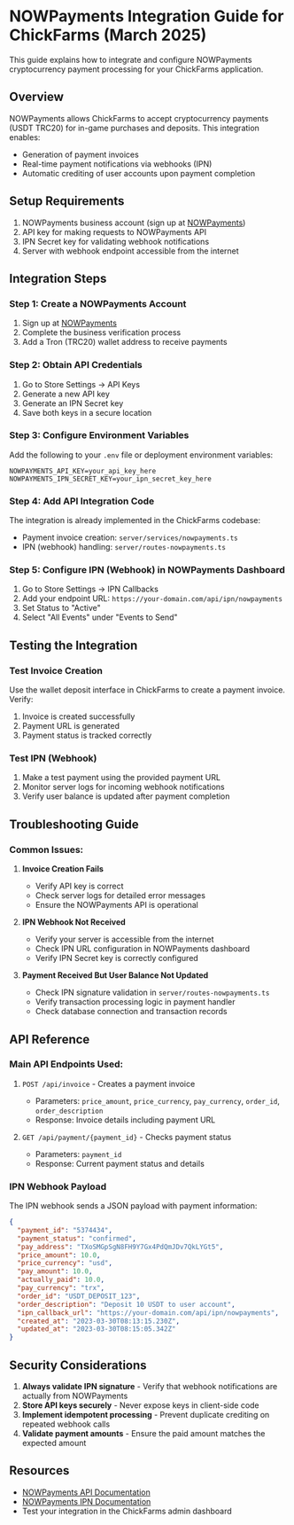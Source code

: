 # NOWPayments Integration Guide for ChickFarms (March 2025)

This guide explains how to integrate and configure NOWPayments cryptocurrency payment processing for your ChickFarms application.

## Overview

NOWPayments allows ChickFarms to accept cryptocurrency payments (USDT TRC20) for in-game purchases and deposits. This integration enables:

- Generation of payment invoices
- Real-time payment notifications via webhooks (IPN)
- Automatic crediting of user accounts upon payment completion

## Setup Requirements

1. NOWPayments business account (sign up at [NOWPayments](https://nowpayments.io/))
2. API key for making requests to NOWPayments API
3. IPN Secret key for validating webhook notifications
4. Server with webhook endpoint accessible from the internet

## Integration Steps

### Step 1: Create a NOWPayments Account

1. Sign up at [NOWPayments](https://nowpayments.io/)
2. Complete the business verification process
3. Add a Tron (TRC20) wallet address to receive payments

### Step 2: Obtain API Credentials

1. Go to Store Settings → API Keys
2. Generate a new API key
3. Generate an IPN Secret key
4. Save both keys in a secure location

### Step 3: Configure Environment Variables

Add the following to your `.env` file or deployment environment variables:

```
NOWPAYMENTS_API_KEY=your_api_key_here
NOWPAYMENTS_IPN_SECRET_KEY=your_ipn_secret_key_here
```

### Step 4: Add API Integration Code

The integration is already implemented in the ChickFarms codebase:

- Payment invoice creation: `server/services/nowpayments.ts`
- IPN (webhook) handling: `server/routes-nowpayments.ts`

### Step 5: Configure IPN (Webhook) in NOWPayments Dashboard

1. Go to Store Settings → IPN Callbacks
2. Add your endpoint URL: `https://your-domain.com/api/ipn/nowpayments`
3. Set Status to "Active"
4. Select "All Events" under "Events to Send"

## Testing the Integration

### Test Invoice Creation

Use the wallet deposit interface in ChickFarms to create a payment invoice. Verify:

1. Invoice is created successfully
2. Payment URL is generated
3. Payment status is tracked correctly

### Test IPN (Webhook)

1. Make a test payment using the provided payment URL
2. Monitor server logs for incoming webhook notifications
3. Verify user balance is updated after payment completion

## Troubleshooting Guide

### Common Issues:

1. **Invoice Creation Fails**
   - Verify API key is correct
   - Check server logs for detailed error messages
   - Ensure the NOWPayments API is operational

2. **IPN Webhook Not Received**
   - Verify your server is accessible from the internet
   - Check IPN URL configuration in NOWPayments dashboard
   - Verify IPN Secret key is correctly configured

3. **Payment Received But User Balance Not Updated**
   - Check IPN signature validation in `server/routes-nowpayments.ts`
   - Verify transaction processing logic in payment handler
   - Check database connection and transaction records

## API Reference

### Main API Endpoints Used:

1. `POST /api/invoice` - Creates a payment invoice
   - Parameters: `price_amount`, `price_currency`, `pay_currency`, `order_id`, `order_description`
   - Response: Invoice details including payment URL

2. `GET /api/payment/{payment_id}` - Checks payment status
   - Parameters: `payment_id`
   - Response: Current payment status and details

### IPN Webhook Payload

The IPN webhook sends a JSON payload with payment information:

```json
{
  "payment_id": "5374434",
  "payment_status": "confirmed",
  "pay_address": "TXoSMGpSgN8FH9Y7Gx4PdQmJDv7QkLYGt5",
  "price_amount": 10.0,
  "price_currency": "usd",
  "pay_amount": 10.0,
  "actually_paid": 10.0,
  "pay_currency": "trx",
  "order_id": "USDT_DEPOSIT_123",
  "order_description": "Deposit 10 USDT to user account",
  "ipn_callback_url": "https://your-domain.com/api/ipn/nowpayments",
  "created_at": "2023-03-30T08:13:15.230Z",
  "updated_at": "2023-03-30T08:15:05.342Z"
}
```

## Security Considerations

1. **Always validate IPN signature** - Verify that webhook notifications are actually from NOWPayments
2. **Store API keys securely** - Never expose keys in client-side code
3. **Implement idempotent processing** - Prevent duplicate crediting on repeated webhook calls
4. **Validate payment amounts** - Ensure the paid amount matches the expected amount

## Resources

- [NOWPayments API Documentation](https://documenter.getpostman.com/view/7907941/S1a32n38?version=latest)
- [NOWPayments IPN Documentation](https://nowpayments.io/help/what-is-ipn-callback-and-how-to-set-it-up)
- Test your integration in the ChickFarms admin dashboard
